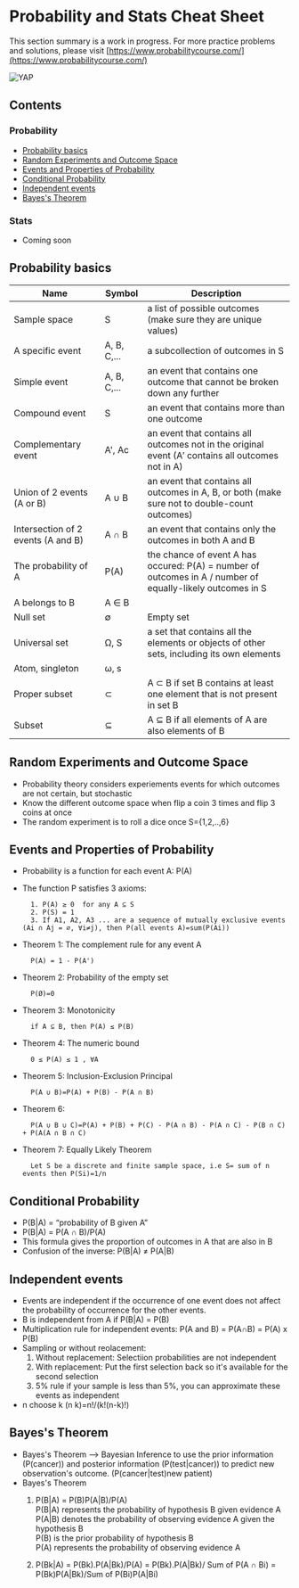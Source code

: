 # Probability and Stats Cheat Sheet

This section summary is a work in progress.
For more practice problems and solutions, please visit [https://www.probabilitycourse.com/](https://www.probabilitycourse.com/)

![YAP](https://media.giphy.com/media/B5a9bkLouElOM/giphy.gif)

## Contents

### Probability 
- [Probability basics](#Probability-basics)
- [Random Experiments and Outcome Space](#Random-Experiments-and-Outcome-Space)
- [Events and Properties of Probability](#Events-and-Properties-of-Probability)
- [Conditional Probability](#Conditional-Probability)
- [Independent events](#Independent-events)
- [Bayes's Theorem](#Bayes's-Theorem)

### Stats
- Coming soon

## Probability basics
| Name | Symbol | Description |
|------|--------|-------------|
| Sample space | S | a list of possible outcomes (make sure they are unique values) |
| A specific event | A, B, C,... | a subcollection of outcomes in S |
| Simple event | A, B, C,... | an event that contains one outcome that cannot be broken down any further |
| Compound event | S | an event that contains more than one outcome |
| Complementary event | A', Ac | an event that contains all outcomes not in the original event (A′ contains all outcomes not in A) |
| Union of 2 events (A or B)| A ∪ B | an event that contains all outcomes in A, B, or both (make sure not to double-count outcomes) |
| Intersection of 2 events (A and B) | A ∩ B | an event that contains only the outcomes in both A and B |
| The probability of A | P(A) | the chance of event A has occured: P(A) = number of outcomes in A / number of equally-likely outcomes in S |
| A belongs to B| A ∈ B ||
| Null set | ∅ | Empty set |
| Universal set | Ω, S | a set that contains all the elements or objects of other sets, including its own elements |
| Atom, singleton | ω, s | |
| Proper subset | ⊂ | A ⊂ B if set B contains at least one element that is not present in set B |
| Subset | ⊆ | A ⊆ B if all elements of A are also elements of B |

## Random Experiments and Outcome Space

* Probability theory considers experiements events for which outcomes are not certain, but stochastic 
* Know the different outcome space when flip a coin 3 times and flip 3 coins at once
* The random experiment is to roll a dice once S={1,2,..,6}
    
## Events and Properties of Probability

* Probability is a function for each event A: P(A) 
* The function P satisfies 3 axioms:
  
        1. P(A) ≥ 0  for any A ⊆ S
        2. P(S) = 1
        3. If A1, A2, A3 ... are a sequence of mutually exclusive events (Ai ∩ Aj = ∅, ∀i≠j), then P(all events A)=sum(P(Ai))
* Theorem 1: The complement rule for any event A
  
        P(A) = 1 - P(A')
* Theorem 2: Probability of the empty set

        P(Ø)=0
* Theorem 3: Monotonicity
  
        if A ⊆ B, then P(A) ≤ P(B)
* Theorem 4: The numeric bound

        0 ≤ P(A) ≤ 1 , ∀A
* Theorem 5: Inclusion-Exclusion Principal
  
        P(A ∪ B)=P(A) + P(B) - P(A ∩ B)
* Theorem 6:
  
        P(A ∪ B ∪ C)=P(A) + P(B) + P(C) - P(A ∩ B) - P(A ∩ C) - P(B ∩ C) + P(A(A ∩ B ∩ C)
* Theorem 7: Equally Likely Theorem
  
        Let S be a discrete and finite sample space, i.e S= sum of n events then P(Si)=1/n

## Conditional Probability

* P(B|A) = “probability of B given A”
* P(B|A) = P(A ∩ B)/P(A)
* This formula gives the proportion of outcomes in A that are also in B
* Confusion of the inverse: P(B|A) ≠ P(A|B)
    
## Independent events

* Events are independent if the occurrence of one event does not affect the probability of occurrence for the other events.
* B is independent from A if P(B|A) = P(B)
* Multiplication rule for independent events: P(A and B) = P(A∩B) = P(A) x P(B)
* Sampling or without reolacement:
  1. Without replacement:
        Selectiion probabilities are not independent
  3. With replacement:
        Put the first selection back so it's available for the second selection
  4. 5% rule
        if your sample is less than 5%, you can approximate these events as independent
* n choose k (n k)=n!/(k!(n-k)!)
  
## Bayes's Theorem

* Bayes's Theorem --> Bayesian Inference
    to use the prior information  (P(cancer)) and posterior information (P(test|cancer)) to predict new observation's outcome. (P(cancer|test)new patient)
* Bayes's Theorem
    1. P(B|A) = P(B)P(A|B)/P(A)<br>
       P(B|A) represents the probability of hypothesis B given evidence A<br>
       P(A|B) denotes the probability of observing evidence A given the hypothesis B<br>
       P(B) is the prior probability of hypothesis B<br>
       P(A) represents the probability of observing evidence A<br>

    2. P(Bk|A) = P(Bk).P(A|Bk)/P(A) = P(Bk).P(A|Bk)/ Sum of P(A ∩ Bi) = P(Bk)P(A|Bk)/Sum of P(Bi)P(A|Bi)
  
  
